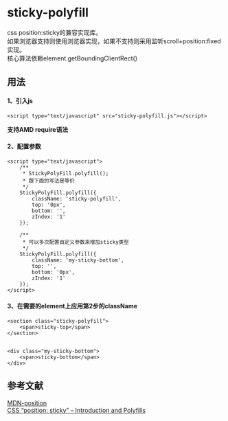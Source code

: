 # sticky-polyfill

css position:sticky的兼容实现库。  
如果浏览器支持则使用浏览器实现，如果不支持则采用监听scroll+position:fixed实现。  
核心算法依赖element.getBoundingClientRect()  

## 用法

#### 1、引入js
`<script type="text/javascript" src="sticky-polyfill.js"></script>`  

**支持AMD require语法**

#### 2、配置参数

```
<script type="text/javascript">
    /**
     * StickyPolyFill.polyfill();
     * 跟下面的写法是等价
     */
    StickyPolyFill.polyfill({
        className: 'sticky-polyfill',
        top: '0px',
        bottom: '',
        zIndex: '1'
    });

    /**
     * 可以多次配置自定义参数来增加sticky类型
     */
    StickyPolyFill.polyfill({
        className: 'my-sticky-bottom',
        top: '',
        bottom: '0px',
        zIndex: '1'
    });
</script>
```
#### 3、在需要的element上应用第2步的className
```
<section class="sticky-polyfill">
    <span>sticky-top</span>
</section>


<div class="my-sticky-bottom">
    <span>sticky-bottom</span>
</div>
```

## 参考文献
[MDN-position](https://developer.mozilla.org/en-US/docs/Web/CSS/position)  
[CSS “position: sticky” – Introduction and Polyfills](https://www.sitepoint.com/css-position-sticky-introduction-polyfills/)  
